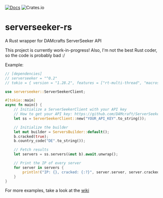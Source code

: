 [![Docs](https://img.shields.io/badge/docs-online-informational)](https://docs.rs/serverseeker)
![Crates.io](https://img.shields.io/crates/d/serverseeker)

# serverseeker-rs
A Rust wrapper for DAMcrafts ServerSeeker API

This project is currently work-in-progress!
Also, I'm not the best Rust coder, so the code is probably bad :/

Example:
```rust
// [dependencies]
// serverseeker = "^0.2"
// tokio = { version = "1.28.2", features = ["rt-multi-thread", "macros"] }

use serverseeker::ServerSeekerClient;

#[tokio::main]
async fn main() {
    // Initialize a ServerSeekerClient with your API key
    // How to get your API key: https://github.com/DAMcraft/ServerSeekerAPI-docs
    let ss = ServerSeekerClient::new("YOUR_API_KEY".to_string());

    // Initialize the builder
    let mut builder = ServersBuilder::default();
    b.cracked(true);
    b.country_code("DE".to_string());

    // Fetch results
    let servers = ss.servers(&mut b).await.unwrap();

    // Print the IP of every server
    for server in servers {
        println!("IP: {}, cracked: {:?}", server.server, server.cracked);
    }
}

```
For more examples, take a look at the [wiki](https://github.com/Paddyk45/serverseeker-rs/wiki)
